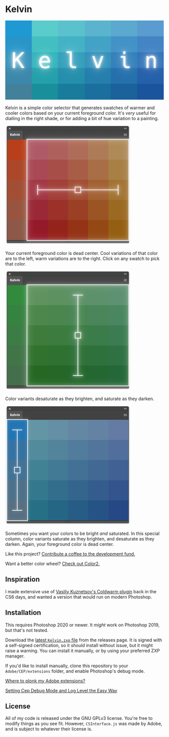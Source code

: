 # Kelvin

![Kelvin logo](images/Splash.jpg)

Kelvin is a simple color selector that generates swatches of warmer and cooler colors based on your current foreground color. It's _very_ useful for dialling in the right shade, or for adding a bit of hue variation to a painting.

![Hue variation](images/Hue.png)

Your current foreground color is dead center. Cool variations of that color are to the left, warm variations are to the right. Click on any swatch to pick that color.

![Brightness variation](images/Brightness.png)

Color variants desaturate as they brighten, and saturate as they darken.

![Saturation variation](images/Saturation.png)

Sometimes you want your colors to be bright _and_ saturated. In this special column, color variants saturate as they brighten, and desaturate as they darken. Again, your foreground color is dead center.

Like this project? [Contribute a coffee to the development fund.](https://ko-fi.com/L3L36L4P0)

Want a better color wheel? [Check out Color2.](https://github.com/gruntbatch/Color2)

## Inspiration

I made extensive use of [Vasiliy Kuznetsov's Coldwarm plugin](https://github.com/vasiliy-kuznetsov/Coldwarm) back in the CS6 days, and wanted a version that would run on modern Photoshop.

## Installation

This requires Photoshop 2020 or newer. It _might_ work on Photoshop 2019, but that's not tested.

Download the [latest `Kelvin.zxp` file](https://github.com/gruntbatch/Kelvin/releases/latest) from the releases page. It is signed with a self-signed certification, so it _should_ install without issue, but it might raise a warning. You can install it manually, or by using your preferred ZXP manager.

If you'd like to install manually, clone this repository to your `Adobe/CEP/extensions` folder, and enable Photoshop's debug mode.

[Where to plonk my Adobe extensions?](https://creative-scripts.com/where-to-plonk-my-extensions/)

[Setting Cep Debug Mode and Log Level the Easy Way](https://creative-scripts.com/setting-cep-debug-and-log-level/)

## License

All of my code is released under the GNU GPLv3 license. You're free to modify things as you see fit. However, `CSInterface.js` was made by Adobe, and is subject to whatever their license is.
